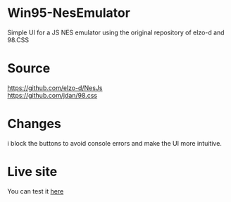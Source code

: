 # Win95-NesEmulator
Simple UI for a JS NES emulator using the original repository of elzo-d and 98.CSS

# Source
https://github.com/elzo-d/NesJs <br>
https://github.com/jdan/98.css

# Changes

i block the buttons to avoid console errors and make the UI more intuitive.

# Live site

You can test it [here](https://zetarck.github.io/Win95-NesEmulator/)
